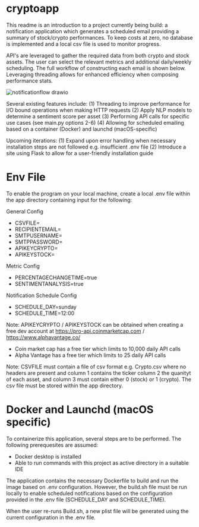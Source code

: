 # cryptoapp

This readme is an introduction to a project currently being build: a notification application which generates a scheduled email providing a summary of stock/crypto performances. To keep costs at zero, no database is implemented and a local csv file is used to monitor progress.

API's are leveraged to gather the required data from both crypto and stock assets. The user can select the relevant metrics and additional daily/weekly scheduling. The full workflow of constructing each email is shown below. Leveraging threading allows for enhanced efficiency when composing performance stats.

![notificationflow drawio](https://github.com/lawrencemulders/cryptoapp/assets/80403668/bc434dbf-02ce-404e-8bf4-6d85fe5c0578)

Several existing features include:
(1) Threading to improve performance for I/O bound operations when making HTTP requests
(2) Apply NLP models to determine a sentiment score per asset
(3) Performing API calls for specific use cases (see main.py options 2-6)
(4) Allowing for scheduled emailing based on a container (Docker) and launchd (macOS-specific)

Upcoming iterations:
(1) Expand upon error handling when necessary installation steps are not followed e.g. insufficient .env file
(2) Introduce a site using Flask to allow for a user-friendly installation guide

# Env File

To enable the program on your local machine, create a local .env file within the app directory containing input for the following:

General Config
- CSVFILE=
- RECIPIENTEMAIL=
- SMTPUSERNAME=
- SMTPPASSWORD=
- APIKEYCRYPTO=
- APIKEYSTOCK=

Metric Config
- PERCENTAGECHANGETIME=true
- SENTIMENTANALYSIS=true

Notification Schedule Config
- SCHEDULE_DAY=sunday
- SCHEDULE_TIME=12:00

Note: APIKEYCRYPTO / APIKEYSTOCK can be obtained when creating a free dev account at https://pro-api.coinmarketcap.com / https://www.alphavantage.co/
- Coin market cap has a free tier which limits to 10,000 daily API calls
- Alpha Vantage has a free tier which limits to 25 daily API calls

Note: CSVFILE must contain a file of csv format e.g. Crypto.csv where no headers are present and column 1 contains the ticker column 2 the quanityt of each asset, and column 3 must contain either 0 (stock) or 1 (crypto). The csv file must be stored within the app directory.

# Docker and Launchd (macOS specific)

To containerize this application, several steps are to be performed. The following prerequesites are assumed:
- Docker desktop is installed
- Able to run commands with this project as active directory in a suitable IDE

The application contains the necessary Dockerfile to build and run the image based on .env configuration. However, the build.sh file must be run locally to enable scheduled notifications based on the configuration provided in the .env file (SCHEDULE_DAY and SCHEDULE_TIME). 

When the user re-runs Build.sh, a new plist file will be generated using the current configuration in the .env file.

